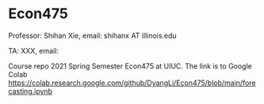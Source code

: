 # Econ475
Professor: Shihan Xie, email: shihanx AT illinois.edu

TA: XXX, email:

Course repo 2021 Spring Semester Econ475 at UIUC.
The link is to Google Colab https://colab.research.google.com/github/DyangLi/Econ475/blob/main/forecasting.ipynb

